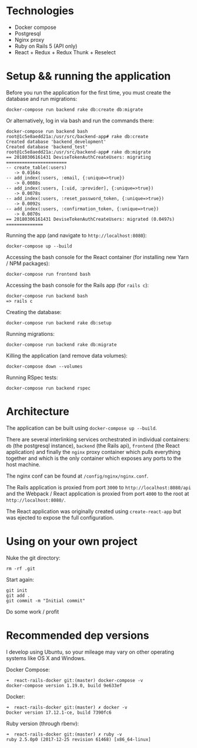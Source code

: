 # Technologies
- Docker compose
- Postgresql
- Nginx proxy
- Ruby on Rails 5 (API only)
- React + Redux + Redux Thunk + Reselect

# Setup && running the application

Before you run the application for the first time, you must create the database and run migrations:

```
docker-compose run backend rake db:create db:migrate
```

Or alternatively, log in via bash and run the commands there:
```
docker-compose run backend bash
root@1c5e8aedd21a:/usr/src/backend-app# rake db:create
Created database 'backend_development'
Created database 'backend_test'
root@1c5e8aedd21a:/usr/src/backend-app# rake db:migrate
== 20180306161431 DeviseTokenAuthCreateUsers: migrating =======================
-- create_table(:users)
   -> 0.0164s
-- add_index(:users, :email, {:unique=>true})
   -> 0.0088s
-- add_index(:users, [:uid, :provider], {:unique=>true})
   -> 0.0078s
-- add_index(:users, :reset_password_token, {:unique=>true})
   -> 0.0092s
-- add_index(:users, :confirmation_token, {:unique=>true})
   -> 0.0070s
== 20180306161431 DeviseTokenAuthCreateUsers: migrated (0.0497s) ==============
```

Running the app (and navigate to `http://localhost:8080`):

```
docker-compose up --build
```

Accessing the bash console for the React container (for installing new Yarn / NPM packages):

```
docker-compose run frontend bash
```

Accessing the bash console for the Rails app (for `rails c`):

```
docker-compose run backend bash
=> rails c
```

Creating the database:

```
docker-compose run backend rake db:setup
```

Running migrations:

```
docker-compose run backend rake db:migrate
```

Killing the application (and remove data volumes):

```
docker-compose down --volumes
```

Running RSpec tests:

```
docker-compose run backend rspec
```

# Architecture

The application can be built using `docker-compose up --build`.

There are several interlinking services orchestrated in individual containers: `db` (the postgresql instance), `backend` (the Rails api), `frontend` (the React application) and finally the `nginx` proxy container which pulls everything together and which is the only container which exposes any ports to the host machine.

The nginx conf can be found at `/config/nginx/nginx.conf`.

The Rails application is proxied from port `3000` to `http://localhost:8080/api` and the Webpack / React application is proxied from port `4000` to the root at `http://localhost:8080/`.

The React application was originally created using `create-react-app` but was ejected to expose the full configuration.

# Using on your own project

Nuke the git directory:

```
rm -rf .git
```

Start again:

```
git init
git add .
git commit -m "Initial commit"
```

Do some work / profit

# Recommended dep versions

I develop using Ubuntu, so your mileage may vary on other operating systems like OS X and Windows.

Docker Compose:

```
➜  react-rails-docker git:(master) docker-compose -v
docker-compose version 1.19.0, build 9e633ef
```

Docker:

```
➜  react-rails-docker git:(master) ✗ docker -v
Docker version 17.12.1-ce, build 7390fc6
```

Ruby version (through rbenv):

```
➜  react-rails-docker git:(master) ✗ ruby -v
ruby 2.5.0p0 (2017-12-25 revision 61468) [x86_64-linux]
```
